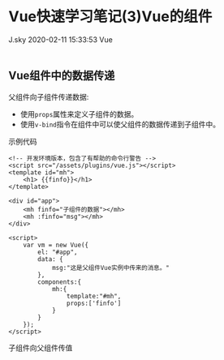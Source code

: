 <div class="blog-article">
<h1 class="title">Vue快速学习笔记(3)Vue的组件</h1>
<span class="author">J.sky</span>
<span class="time">2020-02-11 15:33:53</span>
<span class="tag">Vue</span>
</div>
</br>

## Vue组件中的数据传递

父组件向子组件传递数据:

* 使用`props`属性来定义子组件的数据。
* 使用`v-bind`指令在组件中可以使父组件的数据传递到子组件中。

示例代码

    <!-- 开发环境版本，包含了有帮助的命令行警告 -->
    <script src="/assets/plugins/vue.js"></script>
    <template id="mh">
        <h1> {{finfo}}</h1>
    </template>

    <div id="app">
        <mh finfo="子组件的数据"></mh>
        <mh :finfo="msg"></mh>
    </div>

    <script>
        var vm = new Vue({
            el: "#app",
            data: {
                msg:"这是父组件Vue实例中传来的消息。"
            },
            components:{
                mh:{
                    template:"#mh",
                    props:['finfo']
                }
            }
        });
    </script>


子组件向父组件传值